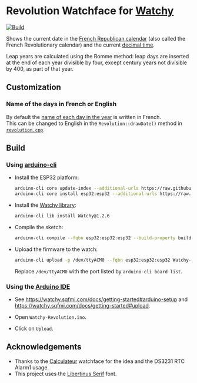 # Revolution Watchface for [Watchy](https://watchy.sqfmi.com/)

[![Build](https://github.com/jeandeaual/Watchy-Revolution/actions/workflows/build.yml/badge.svg)](https://github.com/jeandeaual/Watchy-Revolution/actions/workflows/build.yml)

Shows the current date in the [French Republican calendar](https://en.wikipedia.org/wiki/French_Republican_calendar) (also called the French Revolutionary calendar)
and the current [decimal time](https://en.wikipedia.org/wiki/Decimal_time).

Leap years are calculated using the Romme method: leap days are inserted at the end of each year divisible by four, except century years not divisible by 400, as part of that year.

## Customization

### Name of the days in French or English

By default the [name of each day in the year](https://en.wikipedia.org/wiki/French_Republican_calendar#Rural_calendar) is written in French. \
This can be changed to English in the `Revolution::drawDate()` method in [`revolution.cpp`](https://github.com/jeandeaual/Watchy-Revolution/blob/master/revolution.cpp).

## Build

### Using [arduino-cli](https://arduino.github.io/arduino-cli/latest/installation/)

* Install the ESP32 platform:

    ```sh
    arduino-cli core update-index --additional-urls https://raw.githubusercontent.com/espressif/arduino-esp32/gh-pages/package_esp32_index.json
    arduino-cli core install esp32:esp32 --additional-urls https://raw.githubusercontent.com/espressif/arduino-esp32/gh-pages/package_esp32_index.json
    ```

* Install the [Watchy library](https://github.com/sqfmi/Watchy):

    ```sh
    arduino-cli lib install Watchy@1.2.6
    ```

* Compile the sketch:

    ```sh
    arduino-cli compile --fqbn esp32:esp32:esp32 --build-property build.partitions=min_spiffs --build-property upload.maximum_size=1966080 Watchy-Revolution.ino
    ```

* Upload the firmware to the watch:

   ```sh
   arduino-cli upload -p /dev/ttyACM0 --fqbn esp32:esp32:esp32 Watchy-Revolution
   ```

   Replace `/dev/ttyACM0` with the port listed by `arduino-cli board list`.

### Using the [Arduino IDE](https://www.arduino.cc/en/software)

* See <https://watchy.sqfmi.com/docs/getting-started#arduino-setup> and <https://watchy.sqfmi.com/docs/getting-started#upload>.

* Open `Watchy-Revolution.ino`.

* Click on `Upload`.

## Acknowledgements

* Thanks to the [Calculateur](https://git.sr.ht/~jochen/Calculateur) watchface for the idea and the DS3231 RTC Alarm1 usage.
* This project uses the [Libertinus Serif](https://github.com/alerque/libertinus) font.
